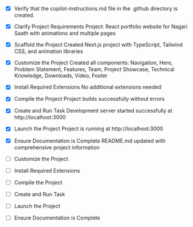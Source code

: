 - [x] Verify that the copilot-instructions.md file in the .github directory is created.

- [x] Clarify Project Requirements
  Project: React portfolio website for Nagari Saath with animations and multiple pages

- [x] Scaffold the Project
  Created Next.js project with TypeScript, Tailwind CSS, and animation libraries

- [x] Customize the Project
  Created all components: Navigation, Hero, Problem Statement, Features, Team, Project Showcase, Technical Knowledge, Downloads, Video, Footer

- [x] Install Required Extensions
  No additional extensions needed

- [x] Compile the Project
  Project builds successfully without errors

- [x] Create and Run Task
  Development server started successfully at http://localhost:3000

- [x] Launch the Project
  Project is running at http://localhost:3000

- [x] Ensure Documentation is Complete
  README.md updated with comprehensive project information

- [ ] Customize the Project

- [ ] Install Required Extensions

- [ ] Compile the Project

- [ ] Create and Run Task

- [ ] Launch the Project

- [ ] Ensure Documentation is Complete
